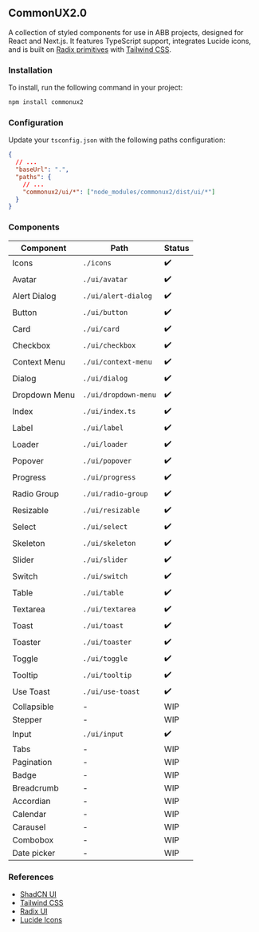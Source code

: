 ## CommonUX2.0

A collection of styled components for use in ABB projects, designed for React and Next.js. It features TypeScript support, integrates Lucide icons, and is built on [Radix primitives](https://www.radix-ui.com/) with [Tailwind CSS](https://tailwindcss.com/).

### Installation

To install, run the following command in your project:

```bash
npm install commonux2
```

### Configuration

Update your `tsconfig.json` with the following paths configuration:

```json
{
  // ...
  "baseUrl": ".",
  "paths": {
    // ...
    "commonux2/ui/*": ["node_modules/commonux2/dist/ui/*"]
  }
}
```

### Components

| Component     | Path                 | Status |
| ------------- | -------------------- | ------ |
| Icons         | `./icons`            | ✔️     |
| Avatar        | `./ui/avatar`        | ✔️     |
| Alert Dialog  | `./ui/alert-dialog`  | ✔️     |
| Button        | `./ui/button`        | ✔️     |
| Card          | `./ui/card`          | ✔️     |
| Checkbox      | `./ui/checkbox`      | ✔️     |
| Context Menu  | `./ui/context-menu`  | ✔️     |
| Dialog        | `./ui/dialog`        | ✔️     |
| Dropdown Menu | `./ui/dropdown-menu` | ✔️     |
| Index         | `./ui/index.ts`      | ✔️     |
| Label         | `./ui/label`         | ✔️     |
| Loader        | `./ui/loader`        | ✔️     |
| Popover       | `./ui/popover`       | ✔️     |
| Progress      | `./ui/progress`      | ✔️     |
| Radio Group   | `./ui/radio-group`   | ✔️     |
| Resizable     | `./ui/resizable`     | ✔️     |
| Select        | `./ui/select`        | ✔️     |
| Skeleton      | `./ui/skeleton`      | ✔️     |
| Slider        | `./ui/slider`        | ✔️     |
| Switch        | `./ui/switch`        | ✔️     |
| Table         | `./ui/table`         | ✔️     |
| Textarea      | `./ui/textarea`      | ✔️     |
| Toast         | `./ui/toast`         | ✔️     |
| Toaster       | `./ui/toaster`       | ✔️     |
| Toggle        | `./ui/toggle`        | ✔️     |
| Tooltip       | `./ui/tooltip`       | ✔️     |
| Use Toast     | `./ui/use-toast`     | ✔️     |
| Collapsible   | -                    | WIP    |
| Stepper       | -                    | WIP    |
| Input         | `./ui/input`         | ✔️     |
| Tabs          | -                    | WIP    |
| Pagination    | -                    | WIP    |
| Badge         | -                    | WIP    |
| Breadcrumb    | -                    | WIP    |
| Accordian     | -                    | WIP    |
| Calendar      | -                    | WIP    |
| Carausel      | -                    | WIP    |
| Combobox      | -                    | WIP    |
| Date picker   | -                    | WIP    |

### References

- [ShadCN UI](https://github.com/shadcn/ui)
- [Tailwind CSS](https://tailwindcss.com/)
- [Radix UI](https://www.radix-ui.com/)
- [Lucide Icons](https://lucide.dev/)
